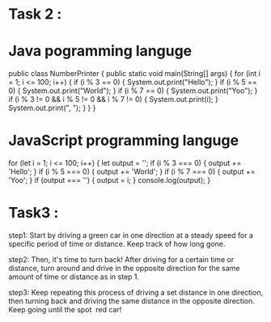 # Task 2 :
# Java pogramming languge
public class NumberPrinter {
    public static void main(String[] args) {
        for (int i = 1; i <= 100; i++) {
            if (i % 3 == 0) {
                System.out.print("Hello");
            }
            if (i % 5 == 0) {
                System.out.print("World");
            }
            if (i % 7 == 0) {
                System.out.print("Yoo");
            }
            if (i % 3 != 0 && i % 5 != 0 && i % 7 != 0) {
                System.out.print(i);
            }
            System.out.print(", ");
        }
    }
}

# JavaScript programming languge
for (let i = 1; i <= 100; i++) {
    let output = '';
    if (i % 3 === 0) {
        output += 'Hello';
    }
    if (i % 5 === 0) {
        output += 'World';
    }
    if (i % 7 === 0) {
        output += 'Yoo';
    }
    if (output === '') {
        output = i;
    }
    console.log(output);
}


# Task3 :

step1: Start by driving a green car in one direction at a steady speed for a specific period of time or distance. Keep track of how long gone.

step2: Then, it's time to turn back! After driving for a certain time or distance, turn around and drive in the opposite direction for the same amount of time or distance as in step 1.

step3: Keep repeating this process of driving a set distance in one direction, then turning back and driving the same distance in the opposite direction. Keep going until the spot  red car!
